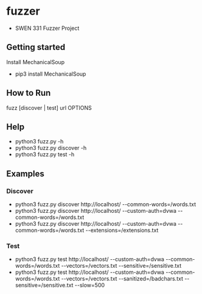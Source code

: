 # fuzzer
- SWEN 331 Fuzzer Project

## Getting started
Install MechanicalSoup
- pip3 install MechanicalSoup
## How to Run
fuzz [discover | test] url OPTIONS
## Help
- python3 fuzz.py -h
- python3 fuzz.py discover -h
- python3 fuzz.py test -h
## Examples
### Discover
- python3 fuzz.py discover http://localhost/ --common-words=/words.txt
- python3 fuzz.py discover http://localhost/ --custom-auth=dvwa --common-words=/words.txt
- python3 fuzz.py discover http://localhost/ --custom-auth=dvwa --common-words=/words.txt --extensions=/extensions.txt
### Test
- python3 fuzz.py test http://localhost/ --custom-auth=dvwa --common-words=/words.txt --vectors=/vectors.txt --sensitive=/sensitive.txt
- python3 fuzz.py test http://localhost/ --custom-auth=dvwa --common-words=/words.txt --vectors=/vectors.txt --sanitized=/badchars.txt --sensitive=/sensitive.txt --slow=500